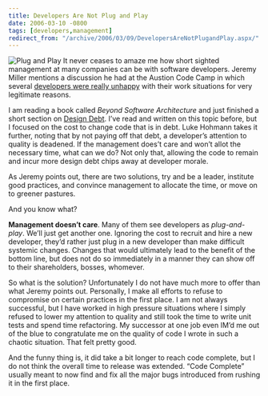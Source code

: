 ```yaml
---
title: Developers Are Not Plug and Play
date: 2006-03-10 -0800
tags: [developers,management]
redirect_from: "/archive/2006/03/09/DevelopersAreNotPlugandPlay.aspx/"
---
```


![Plug and Play](https://haacked.com/images/plugandplay.jpg) It never
ceases to amaze me how short sighted management at many companies can be
with software developers. Jeremy Miller mentions a discussion he had at
the Austion Code Camp in which several [developers were really
unhappy](http://codebetter.com/blogs/jeremy.miller/archive/2006/03/06/139889.aspx "Austin Code Camp")
with their work situations for very legitimate reasons.

I am reading a book called *Beyond Software Architecture* and just
finished a short section on [Design
Debt](/archive/2005/09/24/10336.aspx "Going into Design Debt"). I’ve
read and written on this topic before, but I focused on the cost to
change code that is in debt. Luke Hohmann takes it further, noting that
by not paying off that debt, a developer’s attention to quality is
deadened. If the management does’t care and won’t allot the necessary
time, what can we do? Not only that, allowing the code to remain and
incur more design debt chips away at developer morale.

As Jeremy points out, there are two solutions, try and be a leader,
institute good practices, and convince management to allocate the time,
or move on to greener pastures.

And you know what?

**Management doesn’t care**. Many of them see developers as
*plug-and-play*. We’ll just get another one. Ignoring the cost to
recruit and hire a new developer, they’d rather just plug in a new
developer than make difficult systemic changes. Changes that would
ultimately lead to the benefit of the bottom line, but does not do so
immediately in a manner they can show off to their shareholders, bosses,
whomever.

So what is the solution? Unfortunately I do not have much more to offer
than what Jeremy points out. Personally, I make all efforts to refuse to
compromise on certain practices in the first place. I am not always
successful, but I have worked in high pressure situations where I simply
refused to lower my attention to quality and still took the time to
write unit tests and spend time refactoring. My successor at one job
even IM’d me out of the blue to congratulate me on the quality of code I
wrote in such a chaotic situation. That felt pretty good.

And the funny thing is, it did take a bit longer to reach code complete,
but I do not think the overall time to release was extended. “Code
Complete” usually meant to now find and fix all the major bugs
introduced from rushing it in the first place.

